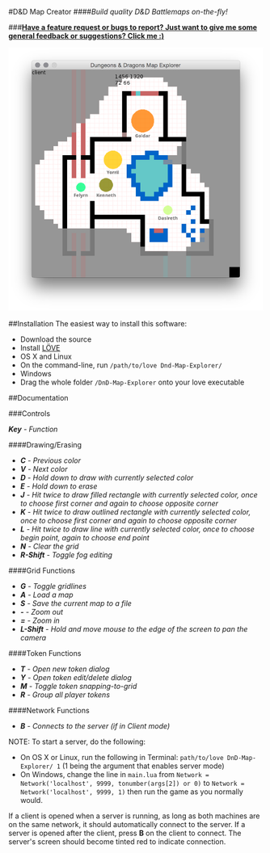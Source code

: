 #D&D Map Creator
####_Build quality D&D Battlemaps on-the-fly!_

###**[Have a feature request or bugs to report? Just want to give me some general feedback or suggestions? Click me :)](https://docs.google.com/forms/d/1NDoWgFsHUcWuL70Hhc727EPv5_jaKcxm8cFkjT5O3KQ/viewform)**

![(Outdated) Screenshot](pics/ss2.png)

##Installation
The easiest way to install this software:

- Download the source
- Install [LÖVE](https://love2d.org)
- OS X and Linux
 - On the command-line, run `/path/to/love Dnd-Map-Explorer/`
- Windows
 - Drag the whole folder `/DnD-Map-Explorer` onto your love executable

##Documentation

###Controls

_**Key** - Function_

####Drawing/Erasing
- _**C** - Previous color_
- _**V** - Next color_
- _**D** - Hold down to draw with currently selected color_
- _**E** - Hold down to erase_
- _**J** - Hit twice to draw filled rectangle with currently selected color, once to choose first corner and again to choose opposite corner_
- _**K** - Hit twice to draw outlined rectangle with currently selected color, once to choose first corner and again to choose opposite corner_
- _**L** - Hit twice to draw line with currently selected color, once to choose begin point, again to choose end point_
- _**N** - Clear the grid_
- _**R-Shift** - Toggle fog editing_

####Grid Functions
- _**G** - Toggle gridlines_
- _**A** - Load a map_
- _**S** - Save the current map to a file_
- _**-** - Zoom out_
- _**=** - Zoom in_
- _**L-Shift** - Hold and move mouse to the edge of the screen to pan the camera_

####Token Functions
- _**T** - Open new token dialog_
- _**Y** - Open token edit/delete dialog_
- _**M** - Toggle token snapping-to-grid_
- _**R** - Group all player tokens_

####Network Functions
- _**B** - Connects to the server (if in Client mode)_


NOTE: To start a server, do the following:
 - On OS X or Linux, run the following in Terminal: `path/to/love DnD-Map-Explorer/ 1` (1 being the argument that enables server mode)
 - On Windows, change the line in `main.lua` from `Network = Network('localhost', 9999, tonumber(args[2]) or 0)` to `Network = Network('localhost', 9999, 1)` then run the game as you normally would. 
 
If a client is opened when a server is running, as long as both machines are on the same network, it should automatically connect to the server. If a server is opened after the client, press **B** on the client to connect. The server's screen should become tinted red to indicate connection.
	